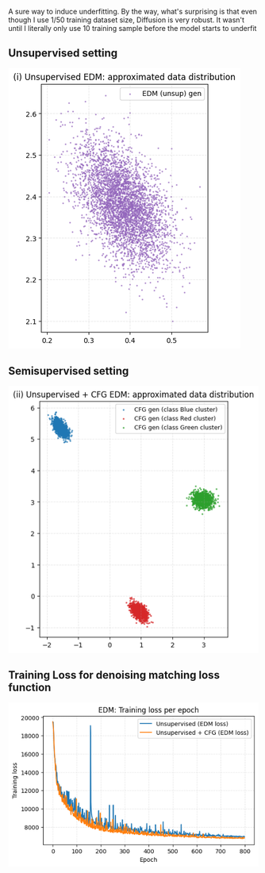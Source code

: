A sure way to induce underfitting. By the way, what's surprising is that even though I use 1/50 training dataset size, Diffusion is very robust. It wasn't until I literally only use 10 training sample before the model starts to underfit

## Unsupervised setting
![image](https://github.com/nam-drun/sneak_peek_on_my_current_paper/blob/main/gen_models/Diffusion/EDM-ODE%20ablation%20test%20-%20low%20training%20samples/1%20samples/unsup_approxDataDistribution.png) 

## Semisupervised setting
![image](https://github.com/nam-drun/sneak_peek_on_my_current_paper/blob/main/gen_models/Diffusion/EDM-ODE%20ablation%20test%20-%20low%20training%20samples/1%20samples/unsup-cfg_approxDataDistribution.png)

## Training Loss for denoising matching loss function
![image](https://github.com/nam-drun/sneak_peek_on_my_current_paper/blob/main/gen_models/Diffusion/EDM-ODE%20ablation%20test%20-%20low%20training%20samples/1%20samples/denoisingMatchingLoss_for_2trainings.png)

